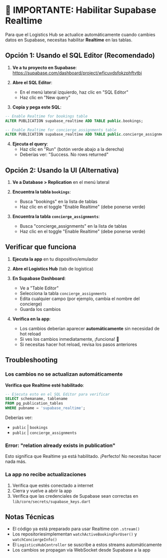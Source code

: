 # 🔴 IMPORTANTE: Habilitar Supabase Realtime

Para que el Logistics Hub se actualice automáticamente cuando cambies datos en Supabase, necesitas habilitar **Realtime** en las tablas.

## Opción 1: Usando el SQL Editor (Recomendado)

1. **Ve a tu proyecto en Supabase**: https://supabase.com/dashboard/project/wficuvdsfokzphftvtbi

2. **Abre el SQL Editor**:
   - En el menú lateral izquierdo, haz clic en "SQL Editor"
   - Haz clic en "New query"

3. **Copia y pega este SQL**:

```sql
-- Enable Realtime for bookings table
ALTER PUBLICATION supabase_realtime ADD TABLE public.bookings;

-- Enable Realtime for concierge_assignments table
ALTER PUBLICATION supabase_realtime ADD TABLE public.concierge_assignments;
```

4. **Ejecuta el query**:
   - Haz clic en "Run" (botón verde abajo a la derecha)
   - Deberías ver: "Success. No rows returned"

## Opción 2: Usando la UI (Alternativa)

1. **Ve a Database > Replication** en el menú lateral

2. **Encuentra la tabla `bookings`**:
   - Busca "bookings" en la lista de tablas
   - Haz clic en el toggle "Enable Realtime" (debe ponerse verde)

3. **Encuentra la tabla `concierge_assignments`**:
   - Busca "concierge_assignments" en la lista de tablas
   - Haz clic en el toggle "Enable Realtime" (debe ponerse verde)

## Verificar que funciona

1. **Ejecuta la app** en tu dispositivo/emulador

2. **Abre el Logistics Hub** (tab de logística)

3. **En Supabase Dashboard**:
   - Ve a "Table Editor"
   - Selecciona la tabla `concierge_assignments`
   - Edita cualquier campo (por ejemplo, cambia el nombre del concierge)
   - Guarda los cambios

4. **Verifica en la app**:
   - Los cambios deberían aparecer **automáticamente** sin necesidad de hot reload
   - Si ves los cambios inmediatamente, ¡funciona! 🎉
   - Si necesitas hacer hot reload, revisa los pasos anteriores

## Troubleshooting

### Los cambios no se actualizan automáticamente

**Verifica que Realtime esté habilitado**:
```sql
-- Ejecuta esto en el SQL Editor para verificar
SELECT schemaname, tablename
FROM pg_publication_tables
WHERE pubname = 'supabase_realtime';
```

Deberías ver:
- `public` | `bookings`
- `public` | `concierge_assignments`

### Error: "relation already exists in publication"

Esto significa que Realtime ya está habilitado. ¡Perfecto! No necesitas hacer nada más.

### La app no recibe actualizaciones

1. Verifica que estés conectado a internet
2. Cierra y vuelve a abrir la app
3. Verifica que las credenciales de Supabase sean correctas en `lib/core/secrets/supabase_keys.dart`

## Notas Técnicas

- El código ya está preparado para usar Realtime con `.stream()`
- Los repositoriesimplementan `watchActiveBookingForUser()` y `watchConciergeInfo()`
- El `LogisticsHubController` se suscribe a estos streams automáticamente
- Los cambios se propagan vía WebSocket desde Supabase a la app

